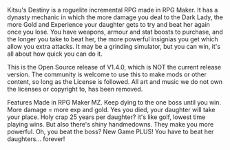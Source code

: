 Kitsu's Destiny is a roguelite incremental RPG made in RPG Maker. It has a dynasty mechanic in which the more damage you deal to the Dark Lady, the more Gold and Experience your daughter gets to try and beat her again once you lose. You have weapons, armour and stat boosts to purchase, and the longer you take to beat her, the more powerful insignias you get which allow you extra attacks. It may be a grinding simulator, but you can win, it's all about how quick you can do it.

This is the Open Source release of V1.4.0, which is NOT the current release version. The community is welcome to use this to make mods or other content, so long as the License is followed. All art and music we do not own the licenses or copyright to, has been removed.

Features
Made in RPG Maker MZ.
Keep dying to the one boss until you win.
More damage = more exp and gold.
Yes you died, your daughter will take your place.
Holy crap 25 years per daughter?
it's like golf, lowest time playing wins.
But also there's shiny handmedowns.
They make you more powerful.
Oh, you beat the boss? New Game PLUS!
You have to beat her daughters... forever!
